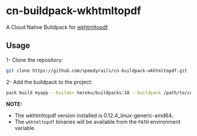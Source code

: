 # cn-buildpack-wkhtmltopdf

A Cloud Native Buildpack for [wkhtmltopdf](https://wkhtmltopdf.org/).

## Usage

1- Clone the repository:

```bash
git clone https://github.com/speedyrails/cn-buildpack-wkhtmltopdf.git
```

2- Add the buildpack to the project:

```bash
pack build myapp --builder heroku/buildpacks:18 --buildpack /path/to/cn-buildpack-wkhtmltopdf --path /path/to/myapp
```

**NOTE:**

- The wkhtmltopdf version installed is 0.12.4_linux-generic-amd64.
- The `wkhtmltopdf` binaries will be available from the `PATH` environment variable.
